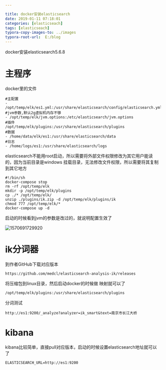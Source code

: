 ```yaml
---

title: docker安装elasticsearch
date: 2019-01-11 07:18:01
categories: [elasticseach]
tags: [elasticseach]
typora-copy-images-to: ../images
typora-root-url:  E:/blog
---
```


docker安装elasticsearch5.6.8

<!--more-->

# 主程序

docker里的文件

```shell
#主配置
- /opt/temp/elk/es1.yml:/usr/share/elasticsearch/config/elasticsearch.yml
#jvm参数,默认2g虚拟机内存不够
- /opt/temp/elk/jvm.options:/etc/elasticsearch/jvm.options
#插件
/opt/temp/elk/plugins:/usr/share/elasticsearch/plugins
#数据
- /home/data/elk/es1:/usr/share/elasticsearch/data
#日志
- /home/logs/es1:/usr/share/elasticsearch/logs
```

elasticsearch不能用root启动，所以需要将外部文件权限修改为其它用户能读的，因为当前目录是windows 挂载目录，无法修改文件权限，所以需要将其复制到其它地方

```shell
#!/bin/sh
docker-compose stop
rm -rf /opt/temp/elk
mkdir -p /opt/temp/elk/plugins
cp ./* /opt/temp/elk/
unzip ./plugins/ik.zip -d /opt/temp/elk/plugins/ik
chmod 777 /opt/temp/elk/*
docker-compose up -d
```

启动的时候看到jvm的参数是改过的，就说明配置生效了

![1570691729920](/blog/images/1570691729920.png)

# ik分词器

到作者GitHub下载对应版本

```shell
https://github.com/medcl/elasticsearch-analysis-ik/releases
```

将压缩包到linux目录，然后启动docker的时候做 映射就可以了

```shell
/opt/temp/elk/plugins:/usr/share/elasticsearch/plugins
```

分词测试

```shell
http://es1:9200/_analyze?analyzer=ik_smart&text=南京市长江大桥
```
# kibana

kibana比较简单，直接pull对应版本，启动的时候设置elasticsearch地址就可以了

```
ELASTICSEARCH_URL=http://es1:9200
```
